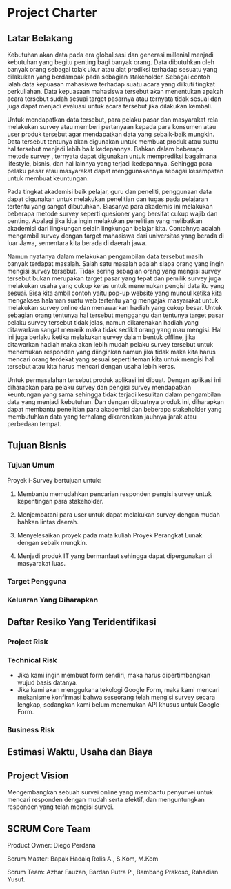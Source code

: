 Project Charter
===============

## Latar Belakang

Kebutuhan akan data pada era globalisasi dan generasi millenial menjadi kebutuhan yang begitu penting bagi banyak orang. Data dibutuhkan oleh banyak orang sebagai tolak ukur atau alat prediksi terhadap sesuatu yang dilakukan yang berdampak pada sebagian stakeholder. Sebagai contoh ialah data kepuasan mahasiswa terhadap suatu acara yang diikuti tingkat perkuliahan. Data kepuasaan mahasiswa tersebut akan menentukan apakah acara tersebut sudah sesuai target pasarnya atau ternyata tidak sesuai dan juga dapat menjadi evaluasi untuk acara tersebut jika dilakukan kembali.

Untuk mendapatkan data tersebut, para pelaku pasar dan masyarakat rela melakukan survey atau memberi pertanyaan kepada para konsumen atau user produk tersebut agar mendapatkan data yang sebaik-baik mungkin. Data tersebut tentunya akan digunakan untuk membuat produk atau suatu hal tersebut menjadi lebih baik kedepannya. Bahkan dalam beberapa metode survey , ternyata dapat digunakan untuk memprediksi bagaimana lifestyle, bisnis, dan hal lainnya yang terjadi kedepannya. Sehingga para pelaku pasar atau masyarakat dapat menggunakannya sebagai kesempatan untuk membuat keuntungan.

Pada tingkat akademisi baik pelajar, guru dan peneliti, penggunaan data dapat digunakan untuk melakukan penelitian dan tugas pada pelajaran tertentu yang sangat dibutuhkan. Biasanya para akademis ini melakukan beberapa metode survey seperti quesioner yang bersifat cukup wajib dan penting. Apalagi jika kita ingin melakukan penelitian yang melibatkan akademisi dari lingkungan selain lingkungan belajar kita. Contohnya adalah mengambil survey dengan target mahasiswa dari universitas yang berada di luar Jawa, sementara kita berada di daerah jawa.

Namun nyatanya dalam melakukan pengambilan data tersebut masih banyak terdapat masalah. Salah satu masalah adalah siapa orang yang ingin mengisi survey tersebut. Tidak sering sebagian orang yang mengisi survey tersebut bukan merupakan target pasar yang tepat dan pemilik survey juga melakukan usaha yang cukup keras untuk menemukan pengisi data itu yang sesuai. Bisa kita ambil contoh yaitu pop-up website yang muncul ketika kita mengakses halaman suatu web tertentu yang mengajak masyarakat untuk melakukan survey online dan menawarkan hadiah yang cukup besar. Untuk sebagian orang tentunya hal tersebut menggangu dan tentunya target pasar pelaku survey tersebut tidak jelas, namun dikarenakan hadiah yang ditawarkan sangat menarik maka tidak sedikit orang yang mau mengisi. Hal ini juga berlaku ketika melakukan survey dalam bentuk offline, jika ditawarkan hadiah maka akan lebih mudah pelaku survey tersebut untuk menemukan responden yang diinginkan namun jika tidak maka kita harus mencari orang terdekat yang sesuai seperti teman kita untuk mengisi hal tersebut atau kita harus mencari dengan usaha lebih keras.

Untuk permasalahan tersebut produk aplikasi ini dibuat. Dengan aplikasi ini diharapkan para pelaku survey dan pengisi survey mendapatkan keuntungan yang sama sehingga tidak terjadi kesulitan dalam pengambilan data yang menjadi kebutuhan. Dan dengan dibuatnya produk ini, diharapkan dapat membantu penelitian para akademisi dan beberapa stakeholder yang membutuhkan data yang terhalang dikarenakan jauhnya jarak atau perbedaan tempat.


## Tujuan Bisnis

### Tujuan Umum

Proyek i-Survey bertujuan untuk:

1. Membantu memudahkan pencarian responden pengisi survey untuk kepentingan para stakeholder.

2. Menjembatani para user untuk dapat melakukan survey dengan mudah bahkan lintas daerah.

3. Menyelesaikan proyek pada mata kuliah Proyek Perangkat Lunak dengan sebaik mungkin.

4. Menjadi produk IT yang bermanfaat sehingga dapat dipergunakan di masyarakat luas. 

### Target Pengguna


### Keluaran Yang Diharapkan


## Daftar Resiko Yang Teridentifikasi

### Project Risk


### Technical Risk
* Jika kami ingin membuat form sendiri, maka harus dipertimbangkan wujud basis datanya.
* Jika kami akan menggukana tekologi Google Form, maka kami mencari mekanisme konfirmasi bahwa
  seseorang telah mengisi survey secara lengkap, sedangkan kami belum menemukan API khusus
  untuk Google Form.

### Business Risk



## Estimasi Waktu, Usaha dan Biaya


## Project Vision
Mengembangkan sebuah survei online yang membantu penyurvei untuk mencari responden dengan mudah serta efektif, dan menguntungkan responden yang telah mengisi survei.  

## SCRUM Core Team
Product Owner: Diego Perdana

Scrum Master: Bapak Hadaiq Rolis A., S.Kom, M.Kom

Scrum Team: Azhar Fauzan, Bardan Putra P., Bambang Prakoso, Rahadian Yusuf.


